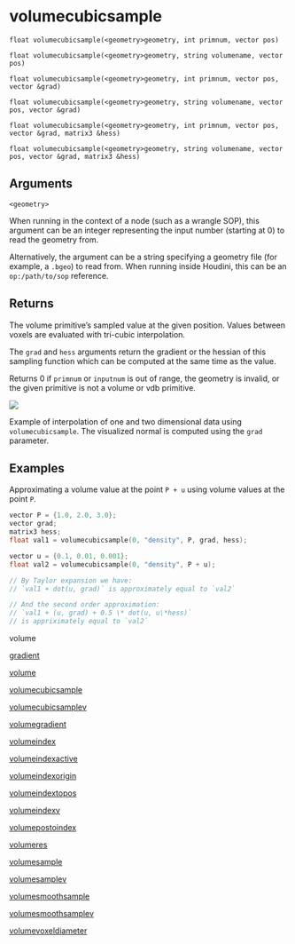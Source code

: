 # volumecubicsample

`float volumecubicsample(<geometry>geometry, int primnum, vector pos)`

`float volumecubicsample(<geometry>geometry, string volumename, vector pos)`

`float volumecubicsample(<geometry>geometry, int primnum, vector pos, vector &grad)`

`float volumecubicsample(<geometry>geometry, string volumename, vector pos, vector &grad)`

`float volumecubicsample(<geometry>geometry, int primnum, vector pos, vector &grad, matrix3 &hess)`

`float volumecubicsample(<geometry>geometry, string volumename, vector pos, vector &grad, matrix3 &hess)`

## Arguments

`<geometry>`

When running in the context of a node (such as a wrangle SOP), this argument can be an integer representing the input number (starting at 0) to read the geometry from.

Alternatively, the argument can be a string specifying a geometry file (for example, a `.bgeo`) to read from. When running inside Houdini, this can be an `op:/path/to/sop` reference.

## Returns

The volume primitive’s sampled value at the given position. Values between voxels are evaluated with tri-cubic interpolation.

The `grad` and `hess` arguments return the gradient or the hessian of this sampling function which can be computed at the same time as the value.

Returns 0 if `primnum` or `inputnum` is out of range, the geometry is invalid, or the given primitive is not a volume or vdb primitive.

![](/images/volumecubicsample.png)

Example of interpolation of one and two dimensional data using `volumecubicsample`. The visualized normal is computed using the `grad` parameter.

## Examples



Approximating a volume value at the point `P + u` using volume values at the point `P`.

```c
vector P = {1.0, 2.0, 3.0};
vector grad;
matrix3 hess;
float val1 = volumecubicsample(0, "density", P, grad, hess);

vector u = {0.1, 0.01, 0.001};
float val2 = volumecubicsample(0, "density", P + u);

// By Taylor expansion we have:
// `val1 + dot(u, grad)` is approximately equal to `val2`

// And the second order approximation:
// `val1 + (u, grad) + 0.5 \* dot(u, u\*hess)`
// is appriximately equal to `val2`

```

volume

[gradient](gradient.html)

[volume](volume.html)

[volumecubicsample](volumecubicsample.html)

[volumecubicsamplev](volumecubicsamplev.html)

[volumegradient](volumegradient.html)

[volumeindex](volumeindex.html)

[volumeindexactive](volumeindexactive.html)

[volumeindexorigin](volumeindexorigin.html)

[volumeindextopos](volumeindextopos.html)

[volumeindexv](volumeindexv.html)

[volumepostoindex](volumepostoindex.html)

[volumeres](volumeres.html)

[volumesample](volumesample.html)

[volumesamplev](volumesamplev.html)

[volumesmoothsample](volumesmoothsample.html)

[volumesmoothsamplev](volumesmoothsamplev.html)

[volumevoxeldiameter](volumevoxeldiameter.html)
